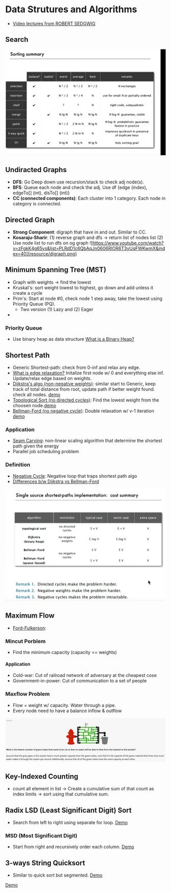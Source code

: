# Data Strutures and Algorithms
-  <a href="https://www.youtube.com/playlist?list=PLRdD1c6QbAqJn0606RlOR6T3yUqFWKwmX ">Video lectures from ROBERT SEDGWIG</a>

## Search
![search summary](resource/search_summary.png)

## Undiracted Graphs
- **DFS**: Go Deep down use recursion/stack to check adj node(s). 
- **BFS**: Queue each node and check the adj. Use df {edge (index), edgeTo[] (int), disTo[] (int)}
- **CC (connected components)**: Each cluster into 1 category. Each node in category is connected.

## Directed Graph
- **Strong Component**: digraph that have in and out. Similar to CC.
- **Kosaraju-Sharir**: (1) reverse graph and dfs -> return list of nodes list (2) Use node list to run dfs on og graph
![https://www.youtube.com/watch?v=zFgkK4g65ys&list=PLRdD1c6QbAqJn0606RlOR6T3yUqFWKwmX&index=40](resource/digraph.png)

## Minimum Spanning Tree (MST)
- Graph with weights -> find the lowest
- Kruskal's: sort weight lowest to highest, go down and add unless it create a cycle
- Prim's: Start at node #0, check node 1 step away, take the lowest using Priority Queue (PQ). 
  - Two version (1) Lazy and (2) Eager
- 
### Priority Queue
- Use binary heap as data structure  <a href="https://www.youtube.com/watch?v=AE5I0xACpZs">What is a Binary Heap?</a>

## Shortest Path
- Generic Shortest-path: check from 0-inf and relax any edge.
- <a href="https://youtu.be/_lHSawdgXpI?t=31">What is edge relaxation?</a> Initalize first node w/ 0 and everything else inf. Update/relax edge based on weights.
- <a href="https://youtu.be/_lHSawdgXpI">Dijkstra's algo (non-negative weights)</a>: similar start to Generic, keep track of total distance from root, update path if better weight found. check all nodes. <a href="https://youtu.be/uzHJXbToiIU?list=PLRdD1c6QbAqJn0606RlOR6T3yUqFWKwmX&t=127">demo</a>
- <a href="test">Topological Sort (no directed cycles)</a>: Find the lowest weight from the choosen node.<a href="https://youtu.be/Qp9zy9qMJzE?list=PLRdD1c6QbAqJn0606RlOR6T3yUqFWKwmX&t=42">demo</a>
- <a href="https://www.youtube.com/watch?v=obWXjtg0L64">Bellman-Ford (no negative cycle)</a>: Double relaxation w/ v-1 iteration <a href="https://youtu.be/A54rUI6CPSs?list=PLRdD1c6QbAqJn0606RlOR6T3yUqFWKwmX&t=406">demo</a>

### Application
- <a href="https://youtu.be/_lHSawdgXpI?t=31">Seam Carving</a>: non-linear scaling algorithm that determine the shortest path given the energy
- Parallel job scheduling problem

### Definition
- <a href="https://youtu.be/A54rUI6CPSs?list=PLRdD1c6QbAqJn0606RlOR6T3yUqFWKwmX&t=182">Negative Cycle</a>: Negative loop that traps shortest path algo
- <a href="https://www.youtube.com/watch?v=9PHkk0UavIM">Differences b/w Dijkstra vs Bellman-Ford</a>

![Shortest path summary](resource/shortest_path.png)

## Maximum Flow
- <a href="https://www.youtube.com/watch?v=Tl90tNtKvxs">Ford-Fulkerson</a>:  

### Mincut Porblem
- Find the minimum capacity (capacity == weights)

#### Application
- Cold-war: Cut of railroad network of adversary at the cheapest cose
- Government-in-power: Cut of communication to a set of people

### Maxflow Problem
- Flow = weight w/ capacity. Water through a pipe. 
- Every node need to have a balance inflow & outflow

![Min Cut Max Flow](resource/min_cut_max_flow.png)

## Key-Indexed Counting
- count all element in list -> Create a cumulative sum of that count as index limits -> sort using that cumulative sum. 

## Radix LSD (Least Significant Digit) Sort
- Search from left to right using separate for loop. <a href="https://youtu.be/n7jfknr2Bxw?list=PLRdD1c6QbAqJn0606RlOR6T3yUqFWKwmX&t=191">Demo</a>

### MSD (Most Significant Digit)
- Start from right and recursively order each column. <a href="https://youtu.be/1XdrDjreqJM?list=PLRdD1c6QbAqJn0606RlOR6T3yUqFWKwmX&t=101">Demo</a>

## 3-ways String Quicksort
- Similar to quick sort but segmented. <a href="https://youtu.be/QwzPkViilYA?list=PLRdD1c6QbAqJn0606RlOR6T3yUqFWKwmX&t=139">Demo</a> 

<a href="link">Demo</a>







